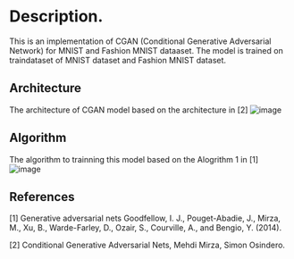# Description.

This is an implementation of CGAN (Conditional Generative Adversarial Network) for MNIST and Fashion MNIST dataaset. The model is trained on traindataset of MNIST dataset and Fashion MNIST dataset.

## Architecture
The architecture of CGAN model based on the architecture in [2]
![image](https://github.com/hoaitrungchar/CGAN-MNIST-FMNIST/assets/79318706/7fb6f2c8-a242-468a-9e22-578a81b73e78)

## Algorithm 
The algorithm to trainning this model based on the Alogrithm 1 in [1] 
![image](https://github.com/hoaitrungchar/CGAN-MNIST-FMNIST/assets/79318706/d01fcbf9-7457-4d8a-b168-8f234e1c6648)

## References
 
[1] Generative adversarial nets Goodfellow, I. J., Pouget-Abadie, J., Mirza, M., Xu, B., Warde-Farley, D., Ozair, S., Courville, A., and Bengio, Y. (2014).

[2] Conditional Generative Adversarial Nets, Mehdi Mirza, Simon Osindero.
